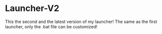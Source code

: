 # Launcher-V2
This the second and the latest version of my launcher!
The same as the first launcher, only the .bat file can be customized!
